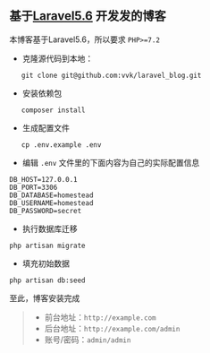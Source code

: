##  基于[Laravel5.6](https://github.com/laravel/laravel/tree/5.6 "Laravel5.6") 开发发的博客
本博客基于Laravel5.6，所以要求 `PHP>=7.2`
* 克隆源代码到本地：
 ```
    git clone git@github.com:vvk/laravel_blog.git
 ```
* 安装依赖包
 ```
    composer install
 ```
* 生成配置文件
 ```
    cp .env.example .env 
 ```
* 编辑 `.env` 文件里的下面内容为自己的实际配置信息
```
DB_HOST=127.0.0.1
DB_PORT=3306
DB_DATABASE=homestead
DB_USERNAME=homestead
DB_PASSWORD=secret
```
* 执行数据库迁移
```
php artisan migrate
```
* 填充初始数据
```
php artisan db:seed
```

至此，博客安装完成
>* 前台地址：`http://example.com`
>* 后台地址：`http://example.com/admin`
>* 账号/密码：`admin/admin`
